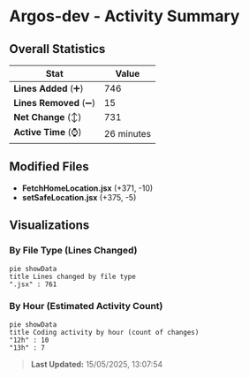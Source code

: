 # Argos-dev - Activity Summary 

## Overall Statistics

| Stat                   | Value                                                             |
| ---------------------- | ----------------------------------------------------------------- |
| **Lines Added** (➕)   | 746                                          |
| **Lines Removed** (➖) | 15                                        |
| **Net Change** (↕)    | 731                |
| **Active Time** (⌚)   | 26 minutes |


## Modified Files
- **FetchHomeLocation.jsx** (+371, -10)
- **setSafeLocation.jsx** (+375, -5)

## Visualizations

### By File Type (Lines Changed)

```mermaid
pie showData
title Lines changed by file type
".jsx" : 761
```

### By Hour (Estimated Activity Count)

```mermaid
pie showData
title Coding activity by hour (count of changes)
"12h" : 10
"13h" : 7
```


> **Last Updated:** 15/05/2025, 13:07:54